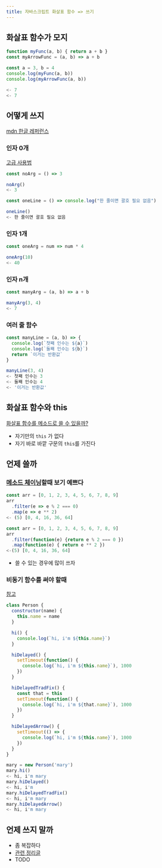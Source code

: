 ```yaml
---
title: 자바스크립트 화살표 함수 => 쓰기
---
```


## 화살표 함수가 모지

```js
function myFunc(a, b) { return a + b }
const myArrowFunc = (a, b) => a + b

const a = 3, b = 4
console.log(myFunc(a, b))
console.log(myArrowFunc(a, b))

<- 7
<- 7
```

## 어떻게 쓰지

[mdn 한글 레퍼런스](https://developer.mozilla.org/ko/docs/Web/JavaScript/Reference/Functions/Arrow_functions)


### 인자 0개

[고급 사용법](https://developer.mozilla.org/en-US/docs/Web/JavaScript/Reference/Functions/Arrow_functions#advanced_syntax)
```js
const noArg = () => 3

noArg()
<- 3

const oneLine = () => console.log("한 줄이면 괄호 필요 없음")

oneLine()
<- 한 줄이면 괄호 필요 없음
```

### 인자 1개
```js
const oneArg = num => num * 4

oneArg(10)
<- 40
```

### 인자 n개

```js
const manyArg = (a, b) => a + b

manyArg(3, 4)
<- 7
```

### 여러 줄 함수
```js
const manyLine = (a, b) => {
  console.log(`첫째 인수는 ${a}`)
  console.log(`둘째 인수는 ${b}`)
  return `이거는 반환값`
}

manyLine(3, 4)
<- 첫째 인수는 3
<- 둘째 인수는 4
<- '이거는 반환값'
```

## 화살표 함수와 this

[화살표 함수를 메소드로 쓸 수 있을까?](https://developer.mozilla.org/en-US/docs/Web/JavaScript/Reference/Functions/Arrow_functions#arrow_functions_used_as_methods)

- 자기만의 `this` 가 없다
- 자기 바로 바깥 구문의 `this`를 가진다



## 언제 쓸까

### [메소드 체이닝](/posts/javascript/method_chain)할때 보기 예쁘다

```js
const arr = [0, 1, 2, 3, 4, 5, 6, 7, 8, 9]
arr
  .filter(e => e % 2 === 0)
  .map(e => e ** 2)
<- (5) [0, 4, 16, 36, 64]
```

```js
const arr = [0, 1, 2, 3, 4, 5, 6, 7, 8, 9]
arr
  .filter(function(e) {return e % 2 === 0 })
  .map(function(e) { return e ** 2 })
<-(5) [0, 4, 16, 36, 64]
```

- 쓸 수 있는 경우에 많이 쓰자

### 비동기 함수를 써야 할때

[참고](https://developer.mozilla.org/ko/docs/Web/API/setTimeout#this_%EB%AC%B8%EC%A0%9C)

```js
class Person {
  constructor(name) {
    this.name = name
  }

  hi() {
    console.log(`hi, i'm ${this.name}`)
  }

  hiDelayed() {
    setTimeout(function() {
      console.log(`hi, i'm ${this.name}`), 1000
    })
  }

  hiDelayedTradFix() {
    const that = this
    setTimeout(function() {
      console.log(`hi, i'm ${that.name}`), 1000
    })
  }

  hiDelayedArrow() {
    setTimeout(() => {
      console.log(`hi, i'm ${this.name}`), 1000
    })
  }
}

mary = new Person('mary')
mary.hi()
<- hi, i'm mary
mary.hiDelayed()
<- hi, i'm
mary.hiDelayedTradFix()
<- hi, i'm mary
mary.hiDelayedArrow()
<- hi, i'm mary
```

## 언제 쓰지 말까

- 좀 복잡하다
- [관련 정리글](https://vmarchesin.medium.com/javascript-arrow-functions-and-closures-4e53aa30b774)
- TODO
<!--

- `constructor`
- `yield`
-
```js
const obj = {
    i: 10,
    a: () => console.log(this.i, this),
    b: function() { console.log(this.i, this) }
}

obj.a()
<- undefined
<- Window {0: global, window: Window, self: Window, document: document, name: '', location: Location, …}

obj.b()
<- 10
<- {i: 10, a: ƒ, b: ƒ}
```
-->